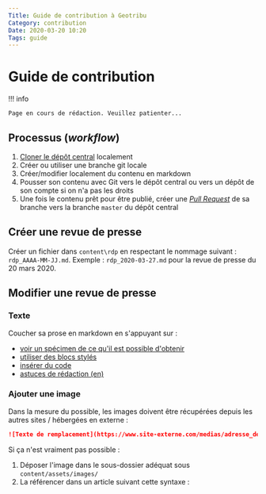 ```yaml
---
Title: Guide de contribution à Geotribu
Category: contribution
Date: 2020-03-20 10:20
Tags: guide
---
```


# Guide de contribution

!!! info

    Page en cours de rédaction. Veuillez patienter...

## Processus (_workflow_)

1. [Cloner le dépôt central](requirements#git) localement
2. Créer ou utiliser une branche git locale
3. Créer/modifier localement du contenu en markdown
4. Pousser son contenu avec Git vers le dépôt central ou vers un dépôt de son compte si on n'a pas les droits
5. Une fois le contenu prêt pour être publié, créer une [_Pull Request_](https://help.github.com/en/github/collaborating-with-issues-and-pull-requests/creating-a-pull-request) de sa branche vers la branche `master` du dépôt central


## Créer une revue de presse


Créer un fichier dans `content\rdp` en respectant le nommage suivant : `rdp_AAAA-MM-JJ.md`. Exemple : `rdp_2020-03-27.md` pour la revue de presse du 20 mars 2020.

## Modifier une revue de presse

### Texte

Coucher sa prose en markdown en s'appuyant sur :

- [voir un spécimen de ce qu'il est possible d'obtenir](https://squidfunk.github.io/mkdocs-material/specimen/)
- [utiliser des blocs stylés](https://squidfunk.github.io/mkdocs-material/extensions/admonition/)
- [insérer du code](https://squidfunk.github.io/mkdocs-material/extensions/codehilite/)
- [astuces de rédaction (en)](https://yakworks.github.io/mkdocs-material-components/cheat-sheet/)

### Ajouter une image

Dans la mesure du possible, les images doivent être récupérées depuis les autres sites / hébergées en externe :

```markdown
![Texte de remplacement](https://www.site-externe.com/medias/adresse_de_l_image.png "Titre/légende de mon image")
```

Si ça n'est vraiment pas possible :

1. Déposer l'image dans le sous-dossier adéquat sous `content/assets/images/`
2. La référencer dans un article suivant cette syntaxe :

<!-- Hyperlinks reference -->
[Git]: https://git-scm.com/download/win
[GitHub Desktop]: https://desktop.github.com/
[GitHub]: https://help.github.com/en/github/writing-on-github
[markdown]: https://fr.wikipedia.org/wiki/Markdown
[Python]: http://help.geotribu.com/development-guidelines/languages/python/
[StackEdit]: https://stackedit.io/
